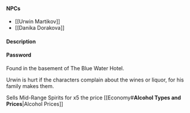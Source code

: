 #### NPCs
- [[Urwin Martikov]]
- [[Danika Dorakova]]

#### Description


#### Password



Found in the basement of The Blue Water Hotel.

Urwin is hurt if the characters complain about the wines or liquor, for his family makes them.

Sells Mid-Range Spirits for x5 the price
[[Economy#**Alcohol Types and Prices**|Alcohol Prices]]

